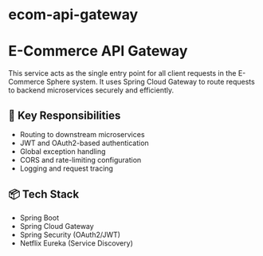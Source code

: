 # ecom-api-gateway
# E-Commerce API Gateway

This service acts as the single entry point for all client requests in the E-Commerce Sphere system. It uses Spring Cloud Gateway to route requests to backend microservices securely and efficiently.

## 🔧 Key Responsibilities

- Routing to downstream microservices
- JWT and OAuth2-based authentication
- Global exception handling
- CORS and rate-limiting configuration
- Logging and request tracing

## 📦 Tech Stack

- Spring Boot
- Spring Cloud Gateway
- Spring Security (OAuth2/JWT)
- Netflix Eureka (Service Discovery)
